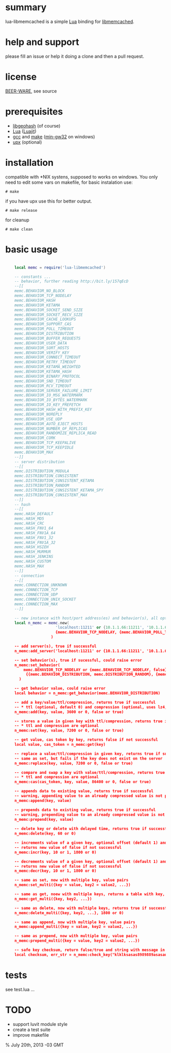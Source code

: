 # summary

lua-libmemcached is a simple [Lua](http://www.lua.org/) binding for [libmemcached](http://libmemcached.org/).

# help and support

please fill an issue or help it doing a clone and then a pull request.

# license

[BEER-WARE](http://en.wikipedia.org/wiki/Beerware), see source

# prerequisites

+ [libgeohash](http://libmemcached.org/) (of course) 
+ [Lua](http://www.lua.org/) ([Luajit](http://luajit.org/))
+ [gcc](http://gcc.gnu.org/) and [make](http://www.gnu.org/software/make/) ([min-gw32](http://sourceforge.net/projects/mingw/files/MinGW/) on windows)
+ [upx](http://upx.sourceforge.net/) (optional)

# installation

compatible with *NIX systens, supposed to works on windows. You only need to edit some vars on makefile, for basic instalation use:

    # make

if you have upx use this for better output.
  
    # make release
  
for cleanup

    # make clean
  
# basic usage

```lua

    local memc = require('lua-libmemcached')

    -- constants ...
    -- behavior, further reading http://bit.ly/157qEcD
    --[[
    memc.BEHAVIOR_NO_BLOCK
    memc.BEHAVIOR_TCP_NODELAY
    memc.BEHAVIOR_HASH
    memc.BEHAVIOR_KETAMA
    memc.BEHAVIOR_SOCKET_SEND_SIZE
    memc.BEHAVIOR_SOCKET_RECV_SIZE
    memc.BEHAVIOR_CACHE_LOOKUPS
    memc.BEHAVIOR_SUPPORT_CAS
    memc.BEHAVIOR_POLL_TIMEOUT
    memc.BEHAVIOR_DISTRIBUTION
    memc.BEHAVIOR_BUFFER_REQUESTS
    memc.BEHAVIOR_USER_DATA
    memc.BEHAVIOR_SORT_HOSTS
    memc.BEHAVIOR_VERIFY_KEY
    memc.BEHAVIOR_CONNECT_TIMEOUT
    memc.BEHAVIOR_RETRY_TIMEOUT
    memc.BEHAVIOR_KETAMA_WEIGHTED
    memc.BEHAVIOR_KETAMA_HASH
    memc.BEHAVIOR_BINARY_PROTOCOL
    memc.BEHAVIOR_SND_TIMEOUT
    memc.BEHAVIOR_RCV_TIMEOUT
    memc.BEHAVIOR_SERVER_FAILURE_LIMIT
    memc.BEHAVIOR_IO_MSG_WATERMARK
    memc.BEHAVIOR_IO_BYTES_WATERMARK
    memc.BEHAVIOR_IO_KEY_PREFETCH
    memc.BEHAVIOR_HASH_WITH_PREFIX_KEY
    memc.BEHAVIOR_NOREPLY
    memc.BEHAVIOR_USE_UDP
    memc.BEHAVIOR_AUTO_EJECT_HOSTS
    memc.BEHAVIOR_NUMBER_OF_REPLICAS
    memc.BEHAVIOR_RANDOMIZE_REPLICA_READ
    memc.BEHAVIOR_CORK
    memc.BEHAVIOR_TCP_KEEPALIVE
    memc.BEHAVIOR_TCP_KEEPIDLE
    memc.BEHAVIOR_MAX
    --]]
    -- server distribution
    --[[
    memc.DISTRIBUTION_MODULA
    memc.DISTRIBUTION_CONSISTENT
    memc.DISTRIBUTION_CONSISTENT_KETAMA
    memc.DISTRIBUTION_RANDOM
    memc.DISTRIBUTION_CONSISTENT_KETAMA_SPY
    memc.DISTRIBUTION_CONSISTENT_MAX
    --]]
    -- hash
    --[[
    memc.HASH_DEFAULT
    memc.HASH_MD5
    memc.HASH_CRC
    memc.HASH_FNV1_64
    memc.HASH_FNV1A_64
    memc.HASH_FNV1_32
    memc.HASH_FNV1A_32
    memc.HASH_HSIEH
    memc.HASH_MURMUR
    memc.HASH_JENKINS
    memc.HASH_CUSTOM
    memc.HASH_MAX
    --]]
    -- connection
    --[[
    memc.CONNECTION_UNKNOWN
    memc.CONNECTION_TCP
    memc.CONNECTION_UDP
    memc.CONNECTION_UNIX_SOCKET
    memc.CONNECTION_MAX
    --]]

    -- new instance with host/port address(es) and behavior(s), all optional, could raise error
    local n_memc = memc.new(
                      'localhost:11211' or {10.1.1.66:11211', '10.1.1.69:11211'}, 
                      {memc.BEHAVIOR_TCP_NODELAY, {memc.BEHAVIOR_POLL_TIMEOUT, 10000}, ...}
                    )

    -- add server(s), true if successful
    n_memc:add_server('localhost:11211' or {10.1.1.66:11211', '10.1.1.69:11211'})

    -- set behavior(s), true if sucessful, could raise error
    n_memc:set_behavior(
        memc.BEHAVIOR_TCP_NODELAY or {memc.BEHAVIOR_TCP_NODELAY, false} or
         {{memc.BEHAVIOR_DISTRIBUTION, memc.DISTRIBUTION_RANDOM}, {memc.BEHAVIOR_HASH, memc.HASH_CRC}}
      )

    -- get behavior value, could raise error
    local behavior = n_memc:get_behavior(memc.BEHAVIOR_DISTRIBUTION)

    -- add a key/value/ttl/compression, returns true if successful
    -- * ttl (optional, default 0) and compression (optional, uses lz4, default false)
    n_memc:add(key, value, 3600 or 0, false or true)

    -- stores a value in given key with ttl/compression, returns true if sucessful
    -- * ttl and compression are optional
    n_memc:set(key, value, 7200 or 0, false or true)

    -- get value, cas token by key, returns false if not successful
    local value, cas_token = n_memc:get(key)

    -- replace a value/ttl/compression in given key, returns true if successful.
    -- same as set, but fails if the key does not exist on the server
    n_memc:replace(key, value, 7200 or 0, false or true)

    -- compare and swap a key with value/ttl/compression, returns true if successful.
    -- * ttl and compression are optional
    n_memc:cas(cas_token, key, value, 86400 or 0, false or true)

    -- appends data to existing value, returns true if successful
    -- warning, appending value to an already compressed value is not possible.
    n_memc:append(key, value)

    -- prepends data to existing value, returns true if successful
    -- warning, prepending value to an already compressed value is not possible.
    n_memc:prepend(key, value)
    
    -- delete key or delete with delayed time, returns true if successful
    n_memc:delete(key, 60 or 0)

    -- increments value of a given key, optional offset (default 1) and ttl (default 0/no change)
    -- returns new value of false if not successful
    n_memc:incr(key, 10 or 1, 1800 or 0)

    -- decrements value of a given key, optional offset (default 1) and ttl (default 0/no change)
    -- returns new value of false if not successful
    n_memc:decr(key, 10 or 1, 1800 or 0)

    -- same as set, now with multiple key, value pairs
    n_memc:set_multi({key = value, key2 = value2, ...})

    -- same as get, noew with multiple keys, returns a table with key, value pairs
    n_memc:get_multi({key, key2, ...})

    -- same as delete, now with multiple keys, returns true if successful
    n_memc:delete_multi({key, key2, ...}, 1800 or 0)

    -- same as append, now with multiple key, value pairs
    n_memc:append_multi({key = value, key2 = value2, ...})

    -- same as prepend, now with multiple key, value pairs
    n_memc:prepend_multi({key = value, key2 = value2, ...})

    -- safe key checksum, return false/true and string with message in case of error
    local checksum, err_str = n_memc:check_key("klklksasas8989889asasauhauhauha")


``` 

# tests

see test.lua ...

# TODO

+ support luvit module style
+ create a test suite
+ improve makefile

% July 20th, 2013 -03 GMT
